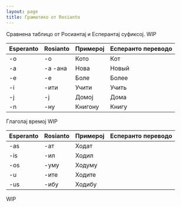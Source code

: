 ```yaml
---
layout: page
title: Граматико от Rosianto
---
```


Сравнена таблицо от Росиантај и Есперантај суфиксој. WIP

| Esperanto | Rosianto | Примерој  | Есперанто переводо |
|----------|----------|-----------|--------------|
| -o        |   -о       |    Кото       | Кот         |
| -a        |   -а  -ана   |     Нова      |    Новый          |
| -e        |    -е      |     Боле      |      Более        |
|   -i      |     -ити     |     Учити      |      Учить        |
|   -j      |     -ј     |      Домој     |     Дома         |
|   -n      |    -ну      |    Книгону       |     Книгу         |

Глаголај времој WIP

| Esperanto | Rosianto | Примерој  | Есперанто переводо |
|----------|----------|-----------|--------------|
|   -as      |    -ат      |     Ходат      |              |
|    -is     |     -ил     |     Ходил      |              |
|    -os     |     -уму     |      Ходуму     |              |
|    -u     |     -ите     |     Ходите      |              |
|    -us     |     -ибу     |    Ходибу       |              |


WIP

